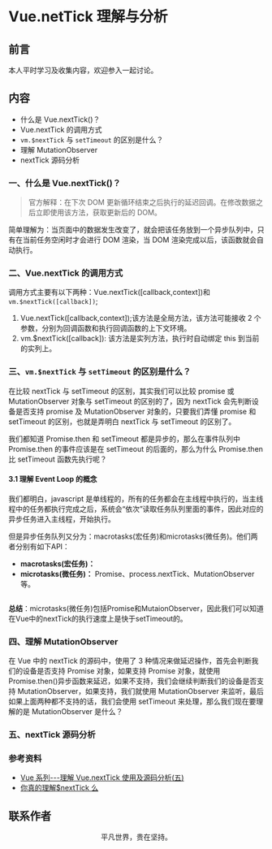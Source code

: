 # Vue.netTick 理解与分析

## 前言

本人平时学习及收集内容，欢迎参入一起讨论。

## 内容

- 什么是 Vue.nextTick()？
- Vue.nextTick 的调用方式
- `vm.$nextTick` 与 `setTimeout` 的区别是什么？
- 理解 MutationObserver
- nextTick 源码分析

### 一、什么是 Vue.nextTick()？

> 官方解释：在下次 DOM 更新循环结束之后执行的延迟回调。在修改数据之后立即使用该方法，获取更新后的 DOM。

简单理解为：当页面中的数据发生改变了，就会把该任务放到一个异步队列中，只有在当前任务空闲时才会进行 DOM 渲染，当 DOM 渲染完成以后，该函数就会自动执行。

### 二、Vue.nextTick 的调用方式

调用方式主要有以下两种：Vue.nextTick([callback,context])和 `vm.$nextTick([callback])`;

1. Vue.nextTick([callback,context]);该方法是全局方法，该方法可能接收 2 个参数，分别为回调函数和执行回调函数的上下文环境。
2. vm.\$nextTick([callback]): 该方法是实列方法，执行时自动绑定 this 到当前的实列上。

### 三、`vm.$nextTick` 与 `setTimeout` 的区别是什么？

在比较 nextTick 与 setTimeout 的区别，其实我们可以比较 promise 或 MutationObserver 对象与 setTimeout 的区别的了，因为 nextTick 会先判断设备是否支持 promise 及 MutationObserver 对象的，只要我们弄懂 promise 和 setTimeout 的区别，也就是弄明白 nextTick 与 setTimeout 的区别了。

我们都知道 Promise.then 和 setTimeout 都是异步的，那么在事件队列中 Promise.then 的事件应该是在 setTimeout 的后面的，那么为什么 Promise.then 比 setTimeout 函数先执行呢？

#### 3.1 理解 Event Loop 的概念

我们都明白，javascript 是单线程的，所有的任务都会在主线程中执行的，当主线程中的任务都执行完成之后，系统会“依次”读取任务队列里面的事件，因此对应的异步任务进入主线程，开始执行。

但是异步任务队列又分为：macrotasks(宏任务)和microtasks(微任务)。他们两者分别有如下API：

- **macrotasks(宏任务)：**
- **microtasks(微任务)：** Promise、process.nextTick、MutationObserver等。

```

```

**总结**：microtasks(微任务)包括Promise和MutaionObserver，因此我们可以知道在Vue中的nextTick的执行速度上是快于setTimeout的。

### 四、理解 MutationObserver

在 Vue 中的 nextTick 的源码中，使用了 3 种情况来做延迟操作，首先会判断我们的设备是否支持 Promise 对象，如果支持 Promise 对象，就使用 Promise.then()异步函数来延迟，如果不支持，我们会继续判断我们的设备是否支持 MutationObserver，如果支持，我们就使用 MutationObserver 来监听，最后如果上面两种都不支持的话，我们会使用 setTimeout 来处理，那么我们现在要理解的是 MutationObserver 是什么？

### 五、nextTick 源码分析

### 参考资料

- [Vue 系列---理解 Vue.nextTick 使用及源码分析(五)](https://www.cnblogs.com/tugenhua0707/p/11756584.html)
- [你真的理解\$nextTick 么](https://juejin.im/post/5cd9854b5188252035420a13)

## 联系作者

<div align="center">
    <p>
        平凡世界，贵在坚持。
    </p>
    <img :src="$withBase('/about/contact.png')" />
</div>
